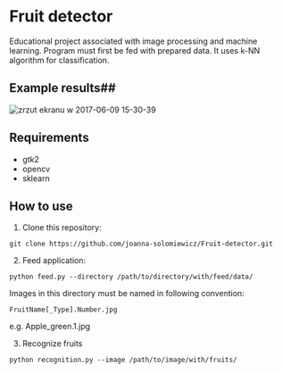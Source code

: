 # Fruit detector #
Educational project associated with image processing and machine learning. Program must first be fed with prepared data. It uses k-NN algorithm for classification.

## Example results##
![zrzut ekranu w 2017-06-09 15-30-39](https://user-images.githubusercontent.com/11861292/26978797-063082b6-4d2d-11e7-99fa-40165f046d73.png)

## Requirements ##
- gtk2
- opencv
- sklearn

## How to use ##
1. Clone this repository:
```
git clone https://github.com/joanna-solomiewicz/Fruit-detector.git
```
2. Feed application:
```
python feed.py --directory /path/to/directory/with/feed/data/
```
   Images in this directory must be named in following convention:
```
FruitName[_Type].Number.jpg
```
   e.g. Apple_green.1.jpg

3. Recognize fruits
```
python recognition.py --image /path/to/image/with/fruits/
```
